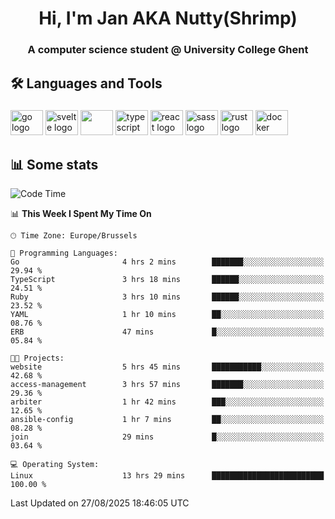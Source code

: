 <h1 align="center">Hi, I'm Jan AKA Nutty(Shrimp)</h1>
<h3 align="center">A computer science student @ University College Ghent</h3>

<h2 align="left">🛠️ Languages and Tools</h2>

###

<div align="left">
  <img src="https://cdn.jsdelivr.net/gh/devicons/devicon/icons/go/go-original.svg" height="40" width="52" alt="go logo"  />
  <img src="https://cdn.jsdelivr.net/gh/devicons/devicon@latest/icons/svelte/svelte-original.svg"  height="40" width="52" alt="svelte logo" />
  <img src="https://cdn.jsdelivr.net/gh/devicons/devicon@latest/icons/tailwindcss/tailwindcss-original.svg" height="40" width="52" />
  <img src="https://cdn.jsdelivr.net/gh/devicons/devicon/icons/typescript/typescript-original.svg" height="40" width="52" alt="typescript logo"  />
  <img src="https://cdn.jsdelivr.net/gh/devicons/devicon/icons/react/react-original.svg" height="40" width="52" alt="react logo"  />
  <img src="https://cdn.jsdelivr.net/gh/devicons/devicon/icons/sass/sass-original.svg" height="40" width="52" alt="sass logo"  />
  <img src="https://cdn.jsdelivr.net/gh/devicons/devicon@latest/icons/rust/rust-original.svg" height="40" width="52" alt="rust logo" />
  <img src="https://cdn.jsdelivr.net/gh/devicons/devicon/icons/docker/docker-original.svg" height="40" width="52" alt="docker logo"  />
</div>

<h2>📊 Some stats</h2>

<!--START_SECTION:waka-->
![Code Time](http://img.shields.io/badge/Code%20Time-6%2C273%20hrs%2049%20mins-blue)

📊 **This Week I Spent My Time On** 

```text
🕑︎ Time Zone: Europe/Brussels

💬 Programming Languages: 
Go                       4 hrs 2 mins        ███████░░░░░░░░░░░░░░░░░░   29.94 % 
TypeScript               3 hrs 18 mins       ██████░░░░░░░░░░░░░░░░░░░   24.51 % 
Ruby                     3 hrs 10 mins       ██████░░░░░░░░░░░░░░░░░░░   23.52 % 
YAML                     1 hr 10 mins        ██░░░░░░░░░░░░░░░░░░░░░░░   08.76 % 
ERB                      47 mins             █░░░░░░░░░░░░░░░░░░░░░░░░   05.84 % 

🐱‍💻 Projects: 
website                  5 hrs 45 mins       ███████████░░░░░░░░░░░░░░   42.68 % 
access-management        3 hrs 57 mins       ███████░░░░░░░░░░░░░░░░░░   29.36 % 
arbiter                  1 hr 42 mins        ███░░░░░░░░░░░░░░░░░░░░░░   12.65 % 
ansible-config           1 hr 7 mins         ██░░░░░░░░░░░░░░░░░░░░░░░   08.28 % 
join                     29 mins             █░░░░░░░░░░░░░░░░░░░░░░░░   03.64 % 

💻 Operating System: 
Linux                    13 hrs 29 mins      █████████████████████████   100.00 % 
```


 Last Updated on 27/08/2025 18:46:05 UTC
<!--END_SECTION:waka-->
